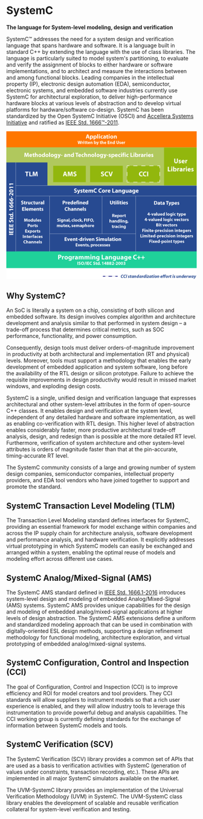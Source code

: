 # SystemC

**The language for System-level modeling, design and verification**

SystemC™ addresses the need for a system design and verification language that spans hardware and software. It is a language built in standard C++ by extending the language with the use of class libraries. The language is particularly suited to model system's partitioning, to evaluate and verify the assignment of blocks to either hardware or software implementations, and to architect and measure the interactions between and among functional blocks. Leading companies in the intellectual property (IP), electronic design automation (EDA), semiconductor, electronic systems, and embedded software industries currently use SystemC for architectural exploration, to deliver high-performance hardware blocks at various levels of abstraction and to develop virtual platforms for hardware/software co-design. SystemC has been standardized by the Open SystemC Initiative (OSCI) and [Accellera Systems Initiative][1] and ratified as [IEEE Std. 1666™-2011][2].

![image](/images/systemc-architecture.png)

## Why SystemC?

An SoC is literally a system on a chip, consisting of both silicon and embedded software. Its design involves complex algorithm and architecture development and analysis similar to that performed in system design – a trade-off process that determines critical metrics, such as SOC performance, functionality, and power consumption.

Consequently, design tools must deliver orders-of-magnitude improvement in productivity at both architectural and implementation (RT and physical) levels. Moreover, tools must support a methodology that enables the early development of embedded application and system software, long before the availability of the RTL design or silicon prototype. Failure to achieve the requisite improvements in design productivity would result in missed market windows, and exploding design costs.

SystemC is a single, unified design and verification language that expresses architectural and other system-level attributes in the form of open-source C++ classes. It enables design and verification at the system level, independent of any detailed hardware and software implementation, as well as enabling co-verification with RTL design. This higher level of abstraction enables considerably faster, more productive architectural trade-off analysis, design, and redesign than is possible at the more detailed RT level. Furthermore, verification of system architecture and other system-level attributes is orders of magnitude faster than that at the pin-accurate, timing-accurate RT level.

The SystemC community consists of a large and growing number of system design companies, semiconductor companies, intellectual property providers, and EDA tool vendors who have joined together to support and promote the standard.

## SystemC Transaction Level Modeling (TLM)

The Transaction Level Modeling standard defines interfaces for SystemC, providing an essential framework for model exchange within companies and across the IP supply chain for architecture analysis, software development and performance analysis, and hardware verification. It explicitly addresses virtual prototyping in which SystemC models can easily be exchanged and arranged within a system, enabling the optimal reuse of models and modeling effort across different use cases.

## SystemC Analog/Mixed-Signal (AMS)

The SystemC AMS standard defined in [IEEE Std. 1666.1-2016][3] introduces system-level design and modeling of embedded Analog/Mixed-Signal (AMS) systems. SystemC AMS provides unique capabilities for the design and modeling of embedded analog/mixed-signal applications at higher levels of design abstraction. The SystemC AMS extensions define a uniform and standardized modeling approach that can be used in combination with digitally-oriented ESL design methods, supporting a design refinement methodology for functional modeling, architecture exploration, and virtual prototyping of embedded analog/mixed-signal systems.

## SystemC Configuration, Control and Inspection (CCI)

The goal of Configuration, Control and Inspection (CCI) is to improve efficiency and ROI for model creators and tool providers. They CCI standards will allow suppliers to instrument models so that a rich user experience is enabled, and they will allow industry tools to leverage this instrumentation to provide powerful debug and analysis capabilities. The CCI working group is currently defining standards for the exchange of information between SystemC models and tools.

## SystemC Verification (SCV)

The SystemC Verification (SCV) library provides a common set of APIs that are used as a basis to verification activities with SystemC (generation of values under constraints, transaction recording, etc.). These APIs are implemented in all major SystemC simulators available on the market.

The UVM-SystemC library provides an implementation of the Universal Verification Methodology (UVM) in SystemC. The UVM-SystemC class library enables the development of scalable and reusable verification collateral for system-level verification and testing.

[1]: https://accellera.org
[2]: https://standards.ieee.org/standard/1666-2011.html
[3]: https://standards.ieee.org/standard/1666_1-2016.html
